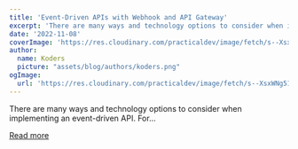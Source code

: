 ```yaml
---
title: 'Event-Driven APIs with Webhook and API Gateway'
excerpt: 'There are many ways and technology options to consider when implementing an event-driven API. For...'
date: '2022-11-08'
coverImage: 'https://res.cloudinary.com/practicaldev/image/fetch/s--XsxWNg51--/c_imagga_scale,f_auto,fl_progressive,h_420,q_auto,w_1000/https://dev-to-uploads.s3.amazonaws.com/uploads/articles/nd27e0akbh9oce1csu9o.png'
author:
  name: Koders
  picture: "assets/blog/authors/koders.png"
ogImage:
  url: 'https://res.cloudinary.com/practicaldev/image/fetch/s--XsxWNg51--/c_imagga_scale,f_auto,fl_progressive,h_420,q_auto,w_1000/https://dev-to-uploads.s3.amazonaws.com/uploads/articles/nd27e0akbh9oce1csu9o.png'
---
```


There are many ways and technology options to consider when implementing an event-driven API. For...

[Read more](https://dev.to/apisix/event-driven-apis-with-webhook-and-api-gateway-2mdb)
